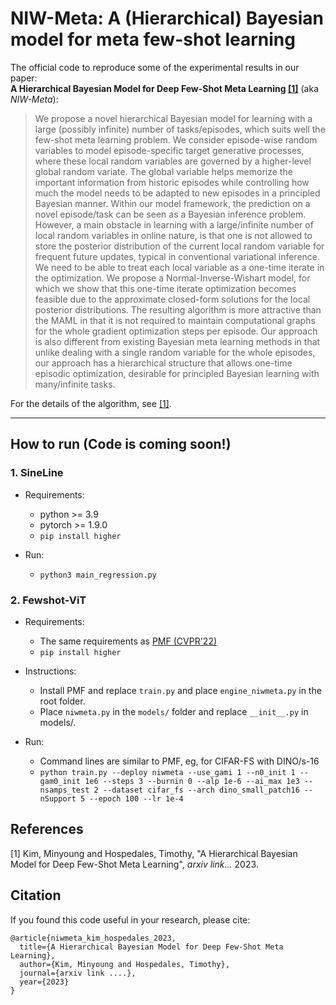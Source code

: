 # NIW-Meta: A (Hierarchical) Bayesian model for meta few-shot learning

The official code to reproduce some of the experimental results in our paper:<br> 
**A Hierarchical Bayesian Model for Deep Few-Shot Meta Learning [[1]](#references)** (aka *NIW-Meta*):

>We propose a novel hierarchical Bayesian model for learning with a large (possibly infinite) number of tasks/episodes, which suits well the few-shot meta learning problem. We consider episode-wise random variables to model episode-specific target generative processes, where these local random variables are governed by a higher-level global random variate. The global variable helps memorize the important information from historic episodes while controlling how much the model needs to be adapted to new episodes in a principled Bayesian manner. Within our model framework, the prediction on a novel episode/task can be seen as a Bayesian inference problem. 
However, a main obstacle in learning with a large/infinite number of local random variables in online nature, is that one is not allowed to store the posterior distribution of the current local random variable for frequent future updates, typical in conventional variational inference. We need to be able to treat each local variable as a one-time iterate in the optimization. We propose a Normal-Inverse-Wishart model, for which we show that this one-time iterate optimization becomes feasible due to the approximate closed-form solutions for the local posterior distributions. The resulting algorithm is more attractive than the MAML in that it is not required to maintain computational graphs for the whole gradient optimization steps per episode. Our approach is also different from existing Bayesian meta learning methods in that unlike dealing with a single random variable for the whole episodes, our approach has a hierarchical structure that allows one-time episodic optimization, desirable for principled Bayesian learning with many/infinite tasks.

For the details of the algorithm, see [[1]](#references).

---

## How to run (Code is coming soon!)

### 1. SineLine

   * Requirements:
      - python >= 3.9 <br>
      - pytorch >= 1.9.0 <br>
      - ```pip install higher``` <br>

   * Run:
     - ```python3 main_regression.py```


### 2. Fewshot-ViT

   * Requirements:
      - The same requirements as [PMF (CVPR'22)](https://github.com/hushell/pmf_cvpr22) <br>
      - ```pip install higher```
   
   * Instructions:
      - Install PMF and replace ```train.py``` and place ```engine_niwmeta.py``` in the root folder. <br>
      - Place ```niwmeta.py``` in the ```models/``` folder and replace ```__init__.py``` in models/. <br>
   
   * Run:
      - Command lines are similar to PMF, eg, for CIFAR-FS with DINO/s-16 
      - ```python train.py --deploy niwmeta --use_gami 1 --n0_init 1 --gam0_init 1e6 --steps 3 --burnin 0 --alp 1e-6 --ai_max 1e3 --nsamps_test 2 --dataset cifar_fs --arch dino_small_patch16 --nSupport 5 --epoch 100 --lr 1e-4```


## References

[1] Kim, Minyoung and Hospedales, Timothy, "A Hierarchical Bayesian Model for Deep Few-Shot Meta Learning", *arxiv link...* 2023.


## Citation

If you found this code useful in your research, please cite:
```
@article{niwmeta_kim_hospedales_2023,
  title={A Hierarchical Bayesian Model for Deep Few-Shot Meta Learning},
  author={Kim, Minyoung and Hospedales, Timothy},
  journal={arxiv link ....},
  year={2023}
}
```
